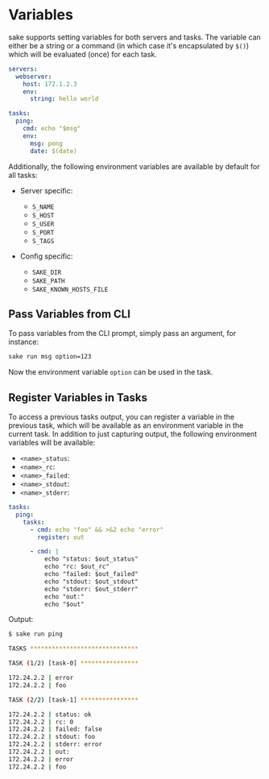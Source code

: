 # Variables

sake supports setting variables for both servers and tasks. The variable can either be a string or a command (in which case it's encapsulated by `$()`) which will be evaluated (once) for each task.

```yaml
servers:
  webserver:
    host: 172.1.2.3
    env:
      string: hello world

tasks:
  ping:
    cmd: echo "$msg"
    env:
      msg: pong
      date: $(date)
```

Additionally, the following environment variables are available by default for all tasks:

- Server specific:
  - `S_NAME`
  - `S_HOST`
  - `S_USER`
  - `S_PORT`
  - `S_TAGS`

- Config specific:
  - `SAKE_DIR`
  - `SAKE_PATH`
  - `SAKE_KNOWN_HOSTS_FILE`

## Pass Variables from CLI

To pass variables from the CLI prompt, simply pass an argument, for instance:

```bash
sake run msg option=123
```

Now the environment variable `option` can be used in the task.

## Register Variables in Tasks

To access a previous tasks output, you can register a variable in the previous task, which will be available as an environment variable in the current task. In addition to just capturing output, the following environment variables will be available:

- `<name>_status`:
- `<name>_rc`:
- `<name>_failed`:
- `<name>_stdout`:
- `<name>_stderr`:

```yaml
tasks:
  ping:
    tasks:
      - cmd: echo "foo" && >&2 echo "error"
        register: out

      - cmd: |
          echo "status: $out_status"
          echo "rc: $out_rc"
          echo "failed: $out_failed"
          echo "stdout: $out_stdout"
          echo "stderr: $out_stderr"
          echo "out:"
          echo "$out"
```

Output:

```bash
$ sake run ping

TASKS ******************************

TASK (1/2) [task-0] ****************

172.24.2.2 | error
172.24.2.2 | foo

TASK (2/2) [task-1] ****************

172.24.2.2 | status: ok
172.24.2.2 | rc: 0
172.24.2.2 | failed: false
172.24.2.2 | stdout: foo
172.24.2.2 | stderr: error
172.24.2.2 | out:
172.24.2.2 | error
172.24.2.2 | foo
```
